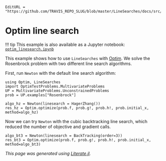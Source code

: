```@meta
EditURL = "https://github.com/TRAVIS_REPO_SLUG/blob/master/LineSearches/docs/src/examples/optim_linesearch.jl"
```

# Optim line search

!!! tip
    This example is also available as a Jupyter notebook:
    [`optim_linesearch.ipynb`](https://nbviewer.jupyter.org/github/TRAVIS_REPO_SLUG/blob/gh-pages/TRAVIS_TAG/examples/generated/optim_linesearch.ipynb)

This example shows how to use `LineSearches` with
[Optim](https://github.com/JuliaNLSolvers/Optim.jl).  We solve the
Rosenbrock problem with two different line search algorithms.

First, run `Newton` with the default line search algorithm:

```@example optim_linesearch
using Optim, LineSearches
import OptimTestProblems.MultivariateProblems
UP = MultivariateProblems.UnconstrainedProblems
prob = UP.examples["Rosenbrock"]

algo_hz = Newton(linesearch = HagerZhang())
res_hz = Optim.optimize(prob.f, prob.g!, prob.h!, prob.initial_x, method=algo_hz)
```

Now we can try `Newton` with the cubic backtracking line search,
which reduced the number of objective and gradient calls.

```@example optim_linesearch
algo_bt3 = Newton(linesearch = BackTracking(order=3))
res_bt3 = Optim.optimize(prob.f, prob.g!, prob.h!, prob.initial_x, method=algo_bt3)
```

*This page was generated using [Literate.jl](https://github.com/fredrikekre/Literate.jl).*

